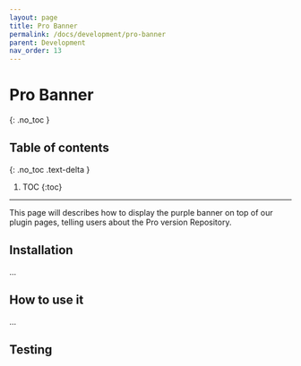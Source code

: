```yaml
---
layout: page
title: Pro Banner
permalink: /docs/development/pro-banner
parent: Development
nav_order: 13
---
```


# Pro Banner
{: .no_toc }

## Table of contents
{: .no_toc .text-delta }

1. TOC
{:toc}

---
This page will describes how to display the purple banner on top of our plugin pages, telling users about the Pro version
Repository.

## Installation

...

## How to use it

...

## Testing

